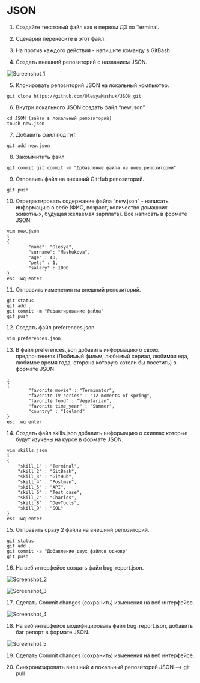 # JSON

 1. Создайте текстовый файл как в первом ДЗ по Terminal.
 2. Сценарий перенесите в этот файл.
 3. На против каждого действия - напишите команду в GitBash

 4. Создать внешний репозиторий c названием JSON.
 
![Screenshot_1](https://user-images.githubusercontent.com/91422609/169891997-ebcc528d-2add-4c40-8e8d-e9ee445d11f0.png)


 5. Клонировать репозиторий JSON на локальный компьютер.
 
```git clone https://github.com/OlesyaMashuk/JSON.git```

 6. Внутри локального JSON создать файл “new.json”.
 
 ```
 cd JSON (зайти в локальный репозиторий)
 touch new.json
```

 7. Добавить файл под гит.
 
```git add new.json```

 8. Закоммитить файл.
 
```git commit git commit -m "Добавление файла на внеш.репозиторий"```

 9. Отправить файл на внешний GitHub репозиторий.
 
```git push```

 10. Отредактировать содержание файла “new.json” - написать информацию о себе (ФИО, возраст, количество домашних животных, будущая желаемая зарплата). Всё написать в формате JSON.
```
vim new.json
i 
{
        "name": "Olesya",
        "surname": "Mashukova",
        "age" : 40,
        "pets" : 1,
        "salary" : 1000
}
esc :wq enter
```
 11. Отправить изменения на внешний репозиторий.
 ```
git status
git add .
git commit -m "Редактирование файла"
git push
```
 12. Создать файл preferences.json
 
``` vim preferences.json ```

 13. В файл preferences.json добавить информацию о своих предпочтениях (Любимый фильм, любимый сериал, любимая еда, любимое время года, сторона которую хотели бы посетить) в формате JSON.
```
i
{
        "favorite movie" : "Terminator",
        "favorite TV series" : "12 moments of spring",
        "favorite food" : "Vegetarian",
        "favorite time_year" : "Summer",
        "country" : "Iceland"
}
esc :wq enter
```
 14. Создать файл skills.json добавить информацию о скиллах которые будут изучены на курсе в формате JSON.
``` 
vim skills.json
i
{
	"skill_1" : "Terminal",
	"skill_2" : "GitBash",
	"skill_3" : "GitHub",
	"skill_4" : "Postman",
	"skill_5" : "API",
	"skill_6" : "Test case",
	"skill_7" : "Charles",
	"skill_8" : "DevTools",
	"skill_9" : "SQL"
}
esc :wq enter
```
 15. Отправить сразу 2 файла на внешний репозиторий.
```
git status
git add .
git commit -a "Добавление двух файлов одновр"
git push
```
 16. На веб интерфейсе создать файл bug_report.json.
 
 ![Screenshot_2](https://user-images.githubusercontent.com/91422609/169943721-7a61c4bc-bf57-497a-8463-64d2fd921efe.png)
 
 ![Screenshot_3](https://user-images.githubusercontent.com/91422609/169943751-dd53905b-0436-4abf-a1a5-60625e1c81dc.png)

 17. Сделать Commit changes (сохранить) изменения на веб интерфейсе.

![Screenshot_4](https://user-images.githubusercontent.com/91422609/169943780-321235a4-b91a-4963-9390-49bc7e93c0c2.png)

 18. На веб интерфейсе модифицировать файл bug_report.json, добавить баг репорт в формате JSON.

![Screenshot_5](https://user-images.githubusercontent.com/91422609/169943858-02a183dd-2eea-4a25-82f6-5c88ce2960c7.png)

 19. Сделать Commit changes (сохранить) изменения на веб интерфейсе.



 20. Синхронизировать внешний и локальный репозиторий JSON
--> git pull
